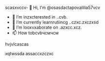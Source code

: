 scasxvccv- 👋 Hi, I’m @osasdactapovalilia57vcv
- 👀 I’m inzxcterested in ..cvb.
- 🌱 I’m currently learnrutiincg ..czxc.zxczxsd
- 💞️ I’m looxvxaborate on .azxcc.xcz.
- 📫 How tobcvbчсмчсм
<!---счміваіваваіваі
ostapovalilia57/ostapovalilia57 is a ✨ special ✨ repository because its `READxzcmd` (thxiasds file) appears on your GitHub profile.sadads
You can clickcnmb the Preview link to take a look at your changes.
--->hvjvlcascas
xqtwssda
assaccxzczxc

